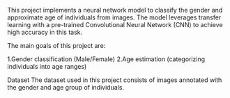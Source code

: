 This project implements a neural network model to classify the gender and approximate age of individuals from images. The model leverages transfer learning with a pre-trained Convolutional Neural Network (CNN) to achieve high accuracy in this task.

The main goals of this project are:

1.Gender classification (Male/Female)
2.Age estimation (categorizing individuals into age ranges)

Dataset
The dataset used in this project consists of images annotated with the gender and age group of individuals.

